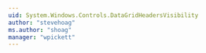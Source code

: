 ```yaml
---
uid: System.Windows.Controls.DataGridHeadersVisibility
author: "stevehoag"
ms.author: "shoag"
manager: "wpickett"
---
```

